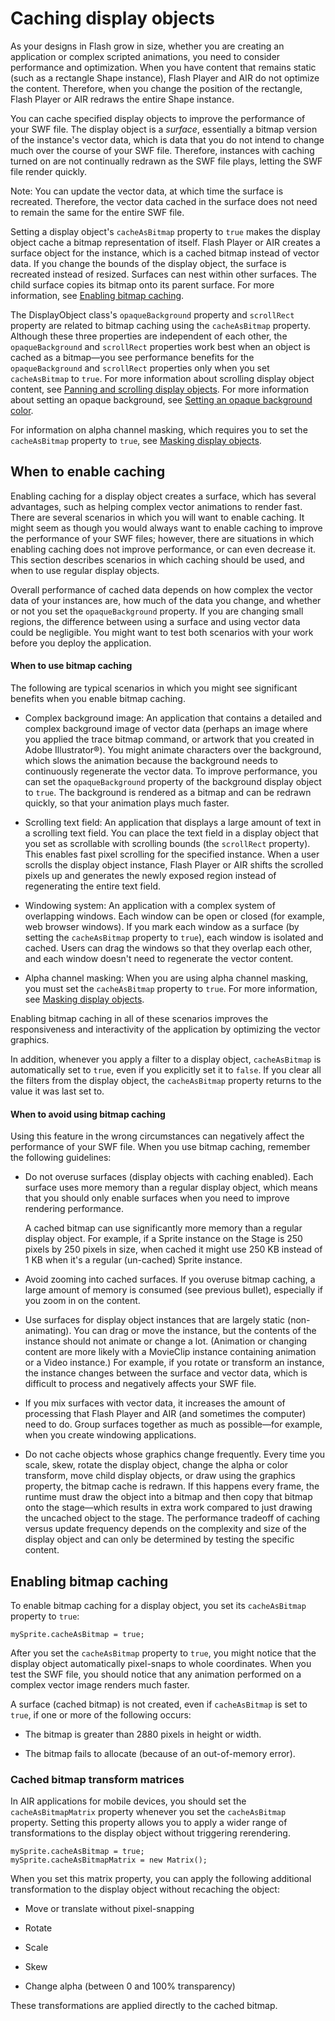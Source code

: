 # Caching display objects

<div>

As your designs in Flash grow in size, whether you are creating an application
or complex scripted animations, you need to consider performance and
optimization. When you have content that remains static (such as a rectangle
Shape instance), Flash Player and AIR do not optimize the content. Therefore,
when you change the position of the rectangle, Flash Player or AIR redraws the
entire Shape instance.

You can cache specified display objects to improve the performance of your SWF
file. The display object is a _surface_, essentially a bitmap version of the
instance's vector data, which is data that you do not intend to change much over
the course of your SWF file. Therefore, instances with caching turned on are not
continually redrawn as the SWF file plays, letting the SWF file render quickly.

<div>

Note: You can update the vector data, at which time the surface is recreated.
Therefore, the vector data cached in the surface does not need to remain the
same for the entire SWF file.

</div>

Setting a display object's `cacheAsBitmap` property to `true` makes the display
object cache a bitmap representation of itself. Flash Player or AIR creates a
surface object for the instance, which is a cached bitmap instead of vector
data. If you change the bounds of the display object, the surface is recreated
instead of resized. Surfaces can nest within other surfaces. The child surface
copies its bitmap onto its parent surface. For more information, see
[Enabling bitmap caching](./caching-display-objects.md#enabling-bitmap-caching).

The DisplayObject class's `opaqueBackground` property and `scrollRect` property
are related to bitmap caching using the `cacheAsBitmap` property. Although these
three properties are independent of each other, the `opaqueBackground` and
`scrollRect` properties work best when an object is cached as a bitmap—you see
performance benefits for the `opaqueBackground` and `scrollRect` properties only
when you set `cacheAsBitmap` to `true`. For more information about scrolling
display object content, see
[Panning and scrolling display objects](./panning-and-scrolling-display-objects.md).
For more information about setting an opaque background, see
[Setting an opaque background color](./setting-an-opaque-background-color.md).

For information on alpha channel masking, which requires you to set the
`cacheAsBitmap` property to `true`, see
[Masking display objects](./masking-display-objects.md).

</div>

<div>

## When to enable caching

<div>

Enabling caching for a display object creates a surface, which has several
advantages, such as helping complex vector animations to render fast. There are
several scenarios in which you will want to enable caching. It might seem as
though you would always want to enable caching to improve the performance of
your SWF files; however, there are situations in which enabling caching does not
improve performance, or can even decrease it. This section describes scenarios
in which caching should be used, and when to use regular display objects.

Overall performance of cached data depends on how complex the vector data of
your instances are, how much of the data you change, and whether or not you set
the `opaqueBackground` property. If you are changing small regions, the
difference between using a surface and using vector data could be negligible.
You might want to test both scenarios with your work before you deploy the
application.

<div>

#### When to use bitmap caching

The following are typical scenarios in which you might see significant benefits
when you enable bitmap caching.

- Complex background image: An application that contains a detailed and complex
  background image of vector data (perhaps an image where you applied the trace
  bitmap command, or artwork that you created in Adobe Illustrator®). You might
  animate characters over the background, which slows the animation because the
  background needs to continuously regenerate the vector data. To improve
  performance, you can set the `opaqueBackground` property of the background
  display object to `true`. The background is rendered as a bitmap and can be
  redrawn quickly, so that your animation plays much faster.

- Scrolling text field: An application that displays a large amount of text in a
  scrolling text field. You can place the text field in a display object that
  you set as scrollable with scrolling bounds (the `scrollRect` property). This
  enables fast pixel scrolling for the specified instance. When a user scrolls
  the display object instance, Flash Player or AIR shifts the scrolled pixels up
  and generates the newly exposed region instead of regenerating the entire text
  field.

- Windowing system: An application with a complex system of overlapping windows.
  Each window can be open or closed (for example, web browser windows). If you
  mark each window as a surface (by setting the `cacheAsBitmap` property to
  `true`), each window is isolated and cached. Users can drag the windows so
  that they overlap each other, and each window doesn't need to regenerate the
  vector content.

- Alpha channel masking: When you are using alpha channel masking, you must set
  the `cacheAsBitmap` property to `true`. For more information, see
  [Masking display objects](./masking-display-objects.md).

Enabling bitmap caching in all of these scenarios improves the responsiveness
and interactivity of the application by optimizing the vector graphics.

In addition, whenever you apply a filter to a display object, `cacheAsBitmap` is
automatically set to `true`, even if you explicitly set it to `false`. If you
clear all the filters from the display object, the `cacheAsBitmap` property
returns to the value it was last set to.

</div>

<div>

#### When to avoid using bitmap caching

Using this feature in the wrong circumstances can negatively affect the
performance of your SWF file. When you use bitmap caching, remember the
following guidelines:

- Do not overuse surfaces (display objects with caching enabled). Each surface
  uses more memory than a regular display object, which means that you should
  only enable surfaces when you need to improve rendering performance.

  A cached bitmap can use significantly more memory than a regular display
  object. For example, if a Sprite instance on the Stage is 250 pixels by 250
  pixels in size, when cached it might use 250 KB instead of 1 KB when it's a
  regular (un-cached) Sprite instance.

- Avoid zooming into cached surfaces. If you overuse bitmap caching, a large
  amount of memory is consumed (see previous bullet), especially if you zoom in
  on the content.

- Use surfaces for display object instances that are largely static
  (non-animating). You can drag or move the instance, but the contents of the
  instance should not animate or change a lot. (Animation or changing content
  are more likely with a MovieClip instance containing animation or a Video
  instance.) For example, if you rotate or transform an instance, the instance
  changes between the surface and vector data, which is difficult to process and
  negatively affects your SWF file.

- If you mix surfaces with vector data, it increases the amount of processing
  that Flash Player and AIR (and sometimes the computer) need to do. Group
  surfaces together as much as possible—for example, when you create windowing
  applications.

- Do not cache objects whose graphics change frequently. Every time you scale,
  skew, rotate the display object, change the alpha or color transform, move
  child display objects, or draw using the graphics property, the bitmap cache
  is redrawn. If this happens every frame, the runtime must draw the object into
  a bitmap and then copy that bitmap onto the stage—which results in extra work
  compared to just drawing the uncached object to the stage. The performance
  tradeoff of caching versus update frequency depends on the complexity and size
  of the display object and can only be determined by testing the specific
  content.

</div>

</div>

</div>

<div>

## Enabling bitmap caching

<div>

To enable bitmap caching for a display object, you set its `cacheAsBitmap`
property to `true`:

    mySprite.cacheAsBitmap = true;

After you set the `cacheAsBitmap` property to `true`, you might notice that the
display object automatically pixel-snaps to whole coordinates. When you test the
SWF file, you should notice that any animation performed on a complex vector
image renders much faster.

A surface (cached bitmap) is not created, even if `cacheAsBitmap` is set to
`true`, if one or more of the following occurs:

- The bitmap is greater than 2880 pixels in height or width.

- The bitmap fails to allocate (because of an out-of-memory error).

</div>

<div>

### Cached bitmap transform matrices

<div>

In AIR applications for mobile devices, you should set the `cacheAsBitmapMatrix`
property whenever you set the `cacheAsBitmap` property. Setting this property
allows you to apply a wider range of transformations to the display object
without triggering rerendering.

    mySprite.cacheAsBitmap = true;
    mySprite.cacheAsBitmapMatrix = new Matrix();

When you set this matrix property, you can apply the following additional
transformation to the display object without recaching the object:

- Move or translate without pixel-snapping

- Rotate

- Scale

- Skew

- Change alpha (between 0 and 100% transparency)

These transformations are applied directly to the cached bitmap.

</div>

</div>

</div>
